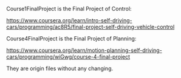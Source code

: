 Course1FinalProject is the Final Project of Control:

https://www.coursera.org/learn/intro-self-driving-cars/programming/ac8R5/final-project-self-driving-vehicle-control

Course4FinalProject is the Final Project of Planning:

https://www.coursera.org/learn/motion-planning-self-driving-cars/programming/wiGwg/course-4-final-project

They are origin files without any changing.
